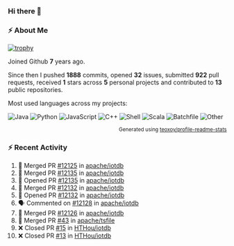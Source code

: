 ### Hi there 👋

### :zap: About Me

[![trophy](https://github-profile-trophy.vercel.app/?username=HTHou&theme=onedark)](https://github.com/ryo-ma/github-profile-trophy)
   
Joined Github **7** years ago.

Since then I pushed **1888** commits, opened **32** issues, submitted **922** pull requests, received **1** stars across **5** personal projects and contributed to **13** public repositories.

Most used languages across my projects:

![Java](https://img.shields.io/static/v1?style=flat-square&label=%E2%A0%80&color=555&labelColor=%23b07219&message=Java%EF%B8%B195.9%25)
![Python](https://img.shields.io/static/v1?style=flat-square&label=%E2%A0%80&color=555&labelColor=%233572A5&message=Python%EF%B8%B10.9%25)
![JavaScript](https://img.shields.io/static/v1?style=flat-square&label=%E2%A0%80&color=555&labelColor=%23f1e05a&message=JavaScript%EF%B8%B10.6%25)
![C++](https://img.shields.io/static/v1?style=flat-square&label=%E2%A0%80&color=555&labelColor=%23f34b7d&message=C%2B%2B%EF%B8%B10.4%25)
![Shell](https://img.shields.io/static/v1?style=flat-square&label=%E2%A0%80&color=555&labelColor=%2389e051&message=Shell%EF%B8%B10.4%25)
![Scala](https://img.shields.io/static/v1?style=flat-square&label=%E2%A0%80&color=555&labelColor=%23c22d40&message=Scala%EF%B8%B10.3%25)
![Batchfile](https://img.shields.io/static/v1?style=flat-square&label=%E2%A0%80&color=555&labelColor=%23C1F12E&message=Batchfile%EF%B8%B10.2%25)
![Other](https://img.shields.io/static/v1?style=flat-square&label=%E2%A0%80&color=555&labelColor=%23ededed&message=Other%EF%B8%B10.8%25)

<p align="right"><sub>Generated using <a href="https://github.com/marketplace/actions/profile-readme-stats">teoxoy/profile-readme-stats</a></sub></p>


<!--![](https://github.com/HTHou/HTHou/blob/output/github-contribution-grid-snake.svg)-->

<!--![Haonan Hou's github stats](https://github-readme-stats.vercel.app/api?username=HTHou&count_private=true&show_icons=true&theme=onedark)-->

<!--![Haonan Hou's wakatime stats](https://github-readme-stats.vercel.app/api/wakatime?username=HTHou&layout=compact&theme=onedark)-->

<!--![Top Langs](https://github-readme-stats.vercel.app/api/top-langs/?username=HTHou&theme=onedark&layout=compact)-->

### :zap: Recent Activity
<!--START_SECTION:activity-->
1. 🎉 Merged PR [#12125](https://github.com/apache/iotdb/pull/12125) in [apache/iotdb](https://github.com/apache/iotdb)
2. 🎉 Merged PR [#12135](https://github.com/apache/iotdb/pull/12135) in [apache/iotdb](https://github.com/apache/iotdb)
3. 💪 Opened PR [#12135](https://github.com/apache/iotdb/pull/12135) in [apache/iotdb](https://github.com/apache/iotdb)
4. 🎉 Merged PR [#12132](https://github.com/apache/iotdb/pull/12132) in [apache/iotdb](https://github.com/apache/iotdb)
5. 💪 Opened PR [#12132](https://github.com/apache/iotdb/pull/12132) in [apache/iotdb](https://github.com/apache/iotdb)
6. 🗣 Commented on [#12128](https://github.com/apache/iotdb/issues/12128#issuecomment-1980186296) in [apache/iotdb](https://github.com/apache/iotdb)
7. 🎉 Merged PR [#12126](https://github.com/apache/iotdb/pull/12126) in [apache/iotdb](https://github.com/apache/iotdb)
8. 🎉 Merged PR [#43](https://github.com/apache/tsfile/pull/43) in [apache/tsfile](https://github.com/apache/tsfile)
9. ❌ Closed PR [#15](https://github.com/HTHou/iotdb/pull/15) in [HTHou/iotdb](https://github.com/HTHou/iotdb)
10. ❌ Closed PR [#13](https://github.com/HTHou/iotdb/pull/13) in [HTHou/iotdb](https://github.com/HTHou/iotdb)
<!--END_SECTION:activity-->

<!--
**HTHou/HTHou** is a ✨ _special_ ✨ repository because its `README.md` (this file) appears on your GitHub profile.

Here are some ideas to get you started:

- 🔭 I’m currently working on ...
- 🌱 I’m currently learning ...
- 👯 I’m looking to collaborate on ...
- 🤔 I’m looking for help with ...
- 💬 Ask me about ...
- 📫 How to reach me: ...
- 😄 Pronouns: ...
- ⚡ Fun fact: ...
-->
